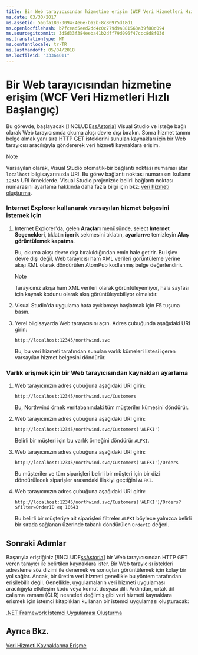 ```yaml
---
title: Bir Web tarayıcısından hizmetine erişim (WCF Veri Hizmetleri Hızlı Başlangıç)
ms.date: 03/30/2017
ms.assetid: 5a6fa180-3094-4e6e-ba2b-8c80975d18d1
ms.openlocfilehash: b7fcead5eed2dd4c0c779d9a881563a39f88d094
ms.sourcegitcommit: 3d5d33f384eeba41b2dff79d096f47ccc8d8f03d
ms.translationtype: MT
ms.contentlocale: tr-TR
ms.lasthandoff: 05/04/2018
ms.locfileid: "33364011"
---
```

# <a name="accessing-the-service-from-a-web-browser-wcf-data-services-quickstart"></a>Bir Web tarayıcısından hizmetine erişim (WCF Veri Hizmetleri Hızlı Başlangıç)
Bu görevde, başlayacak [!INCLUDE[ssAstoria](../../../../includes/ssastoria-md.md)] Visual Studio ve isteğe bağlı olarak Web tarayıcısında okuma akışı devre dışı bırakın. Sonra hizmet tanımı belge almak yanı sıra HTTP GET isteklerini sunulan kaynakları için bir Web tarayıcısı aracılığıyla göndererek veri hizmeti kaynaklara erişim.  
  
> [!NOTE]
>  Varsayılan olarak, Visual Studio otomatik-bir bağlantı noktası numarası atar `localhost` bilgisayarınızda URI. Bu görev bağlantı noktası numarasını kullanır `12345` URI örneklerde. Visual Studio projenizde belirli bağlantı noktası numarasını ayarlama hakkında daha fazla bilgi için bkz: [veri hizmeti oluşturma](../../../../docs/framework/data/wcf/creating-the-data-service.md).  
  
### <a name="to-request-the-default-service-document-by-using-internet-explorer"></a>Internet Explorer kullanarak varsayılan hizmet belgesini istemek için  
  
1.  Internet Explorer'da, gelen **Araçları** menüsünde, select **Internet Seçenekleri**, tıklatın **içerik** sekmesini tıklatın, **ayarları**ve temizleyin **Akış görüntülemek kapatma**.  
  
     Bu, okuma akışı devre dışı bırakıldığından emin hale getirir. Bu işlev devre dışı değil, Web tarayıcısı ham XML verileri görüntüleme yerine akışı XML olarak döndürülen AtomPub kodlanmış belge değerlendirir.  
  
    > [!NOTE]
    >  Tarayıcınız akışa ham XML verileri olarak görüntüleyemiyor, hala sayfası için kaynak kodunu olarak akış görüntüleyebiliyor olmalıdır.  
  
2.  Visual Studio'da uygulama hata ayıklamayı başlatmak için F5 tuşuna basın.  
  
3.  Yerel bilgisayarda Web tarayıcısını açın. Adres çubuğunda aşağıdaki URI girin:  
  
    ```  
    http://localhost:12345/northwind.svc  
    ```  
  
     Bu, bu veri hizmeti tarafından sunulan varlık kümeleri listesi içeren varsayılan hizmet belgesini döndürür.  
  
### <a name="to-access-entity-set-resources-from-a-web-browser"></a>Varlık erişmek için bir Web tarayıcısından kaynakları ayarlama  
  
1.  Web tarayıcınızın adres çubuğuna aşağıdaki URI girin:  
  
    ```  
    http://localhost:12345/northwind.svc/Customers  
    ```  
  
     Bu, Northwind örnek veritabanındaki tüm müşteriler kümesini döndürür.  
  
2.  Web tarayıcınızın adres çubuğuna aşağıdaki URI girin:  
  
    ```  
    http://localhost:12345/northwind.svc/Customers('ALFKI')  
    ```  
  
     Belirli bir müşteri için bu varlık örneğini döndürür `ALFKI`.  
  
3.  Web tarayıcınızın adres çubuğuna aşağıdaki URI girin:  
  
    ```  
    http://localhost:12345/northwind.svc/Customers('ALFKI')/Orders  
    ```  
  
     Bu müşteriler ve tüm siparişleri belirli bir müşteri için bir dizi döndürülecek siparişler arasındaki ilişkiyi geçtiğini `ALFKI`.  
  
4.  Web tarayıcınızın adres çubuğuna aşağıdaki URI girin:  
  
    ```  
    http://localhost:12345/northwind.svc/Customers('ALFKI')/Orders?$filter=OrderID eq 10643  
    ```  
  
     Bu belirli bir müşteriye ait siparişleri filtreler `ALFKI` böylece yalnızca belirli bir sırada sağlanan üzerinde tabanlı döndürülen `OrderID` değeri.  
  
## <a name="next-steps"></a>Sonraki Adımlar  
 Başarıyla eriştiğiniz [!INCLUDE[ssAstoria](../../../../includes/ssastoria-md.md)] bir Web tarayıcısından HTTP GET veren tarayıcı ile belirtilen kaynaklara ister. Bir Web tarayıcısı istekleri adresleme söz dizimi ile denemek ve sonuçları görüntülemek için kolay bir yol sağlar. Ancak, bir üretim veri hizmeti genellikle bu yöntem tarafından erişilebilir değil. Genellikle, uygulamaların veri hizmeti uygulaması aracılığıyla etkileşim kodu veya komut dosyası dili. Ardından, ortak dil çalışma zamanı (CLR) nesneleri değilmiş gibi veri hizmeti kaynaklara erişmek için istemci kitaplıkları kullanan bir istemci uygulaması oluşturacak:  
  
 [.NET Framework İstemci Uygulaması Oluşturma](../../../../docs/framework/data/wcf/creating-the-dotnet-client-application-wcf-data-services-quickstart.md)  
  
## <a name="see-also"></a>Ayrıca Bkz.  
 [Veri Hizmeti Kaynaklarına Erişme](../../../../docs/framework/data/wcf/accessing-data-service-resources-wcf-data-services.md)
